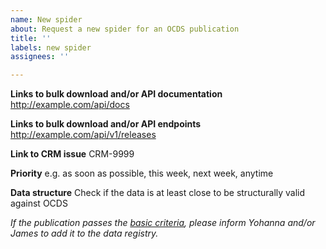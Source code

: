 ```yaml
---
name: New spider
about: Request a new spider for an OCDS publication
title: ''
labels: new spider
assignees: ''

---
```


**Links to bulk download and/or API documentation**
http://example.com/api/docs

**Links to bulk download and/or API endpoints**
http://example.com/api/v1/releases

**Link to CRM issue**
CRM-9999

**Priority**
e.g. as soon as possible, this week, next week, anytime

**Data structure**
Check if the data is at least close to be structurally valid against OCDS

*If the publication passes the [basic criteria](https://standard.open-contracting.org/latest/en/getting_started/quality/#basic-criteria), please inform Yohanna and/or James to add it to the data registry.*
